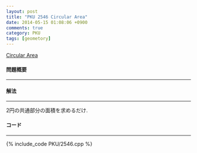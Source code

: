 ```yaml
---
layout: post
title: "PKU 2546 Circular Area"
date: 2014-05-15 01:08:06 +0900
comments: true
category: PKU
tags: [geometory]
---
```


[Circular Area](http://poj.org/problem?id=2546)

#### 問題概要

****

#### 解法

****

2円の共通部分の面積を求めるだけ.

#### コード

****

{% include_code PKU/2546.cpp %}
